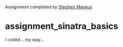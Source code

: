 Assignment completed by [Stephen Mayeux](http://stephenmayeux.com)

# assignment_sinatra_basics
I coded... my way...
